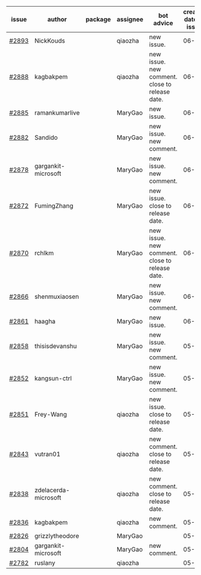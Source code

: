 | issue | author | package | assignee | bot advice | created date of issue | target release date | date from target |
| ------ | ------ | ------ | ------ | ------ | ------ | ------ | :-----: |
| [#2893](https://github.com/Azure/sdk-release-request/issues/2893) | NickKouds |  | qiaozha | new issue. | 06-06 | 06-13 |  |
| [#2888](https://github.com/Azure/sdk-release-request/issues/2888) | kagbakpem |  | qiaozha | new issue. new comment. close to release date.  | 06-06 | 06-08 | 0 |
| [#2885](https://github.com/Azure/sdk-release-request/issues/2885) | ramankumarlive |  | MaryGao | new issue. | 06-04 | 06-30 |  |
| [#2882](https://github.com/Azure/sdk-release-request/issues/2882) | Sandido |  | MaryGao | new issue. new comment. | 06-03 | 06-13 |  |
| [#2878](https://github.com/Azure/sdk-release-request/issues/2878) | gargankit-microsoft |  | MaryGao | new issue. new comment. | 06-03 | 06-30 |  |
| [#2872](https://github.com/Azure/sdk-release-request/issues/2872) | FumingZhang |  | MaryGao | new issue. close to release date.  | 06-02 | 06-08 | 0 |
| [#2870](https://github.com/Azure/sdk-release-request/issues/2870) | rchlkm |  | MaryGao | new issue. new comment. close to release date.  | 06-01 | 06-08 | 0 |
| [#2866](https://github.com/Azure/sdk-release-request/issues/2866) | shenmuxiaosen |  | MaryGao | new issue. new comment. | 06-01 | 06-03 |  |
| [#2861](https://github.com/Azure/sdk-release-request/issues/2861) | haagha |  | MaryGao | new issue. | 06-01 | 06-03 |  |
| [#2858](https://github.com/Azure/sdk-release-request/issues/2858) | thisisdevanshu |  | MaryGao | new issue. new comment. | 05-31 | 06-14 |  |
| [#2852](https://github.com/Azure/sdk-release-request/issues/2852) | kangsun-ctrl |  | MaryGao | new issue. new comment. | 05-31 | 06-02 |  |
| [#2851](https://github.com/Azure/sdk-release-request/issues/2851) | Frey-Wang |  | qiaozha | new issue. close to release date.  | 05-27 | 06-06 | -1 |
| [#2843](https://github.com/Azure/sdk-release-request/issues/2843) | vutran01 |  | qiaozha | new comment. close to release date.  | 05-26 | 06-09 | 1 |
| [#2838](https://github.com/Azure/sdk-release-request/issues/2838) | zdelacerda-microsoft |  | qiaozha | new comment. close to release date.  | 05-25 | 06-08 | 0 |
| [#2836](https://github.com/Azure/sdk-release-request/issues/2836) | kagbakpem |  | qiaozha | new comment. | 05-23 | 05-25 |  |
| [#2826](https://github.com/Azure/sdk-release-request/issues/2826) | grizzlytheodore |  | MaryGao |  | 05-19 | 05-24 |  |
| [#2804](https://github.com/Azure/sdk-release-request/issues/2804) | gargankit-microsoft |  | MaryGao | new comment. | 05-16 | 06-15 |  |
| [#2782](https://github.com/Azure/sdk-release-request/issues/2782) | ruslany |  | qiaozha |  | 05-12 | 05-24 |  |
